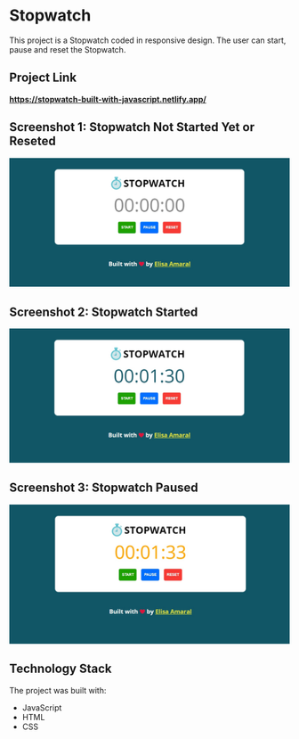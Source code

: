 # Stopwatch

This project is a Stopwatch coded in responsive design. The user can start, pause and reset the Stopwatch. 

## Project Link

**https://stopwatch-built-with-javascript.netlify.app/**

## Screenshot 1: Stopwatch Not Started Yet or Reseted

![Screenshot](assets/img/Screenshots/Screenshot_1.jpg)

## Screenshot 2: Stopwatch Started

![Screenshot](assets/img/Screenshots/Screenshot_2.jpg)

## Screenshot 3: Stopwatch Paused

![Screenshot](assets/img/Screenshots/Screenshot_3.jpg)


## Technology Stack

The project was built with:

+ JavaScript
+ HTML
+ CSS
